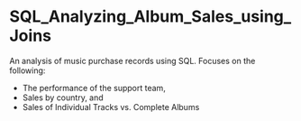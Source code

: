 # SQL_Analyzing_Album_Sales_using_Joins
An analysis of music purchase records using SQL.  Focuses on the following: 
* The performance of the support team, 
* Sales by country, and 
* Sales of Individual Tracks vs. Complete Albums
